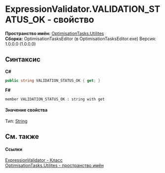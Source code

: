 # ExpressionValidator.VALIDATION_STATUS_OK - свойство
 

**Пространство имён:**&nbsp;<a href="N_OptimisationTasks_Utilites">OptimisationTasks.Utilites</a><br />**Сборка:**&nbsp;OptimisationTasksEditor (в OptimisationTasksEditor.exe) Версия: 1.0.0.0 (1.0.0.0)

## Синтаксис

**C#**<br />
``` C#
public string VALIDATION_STATUS_OK { get; }
```

**F#**<br />
``` F#
member VALIDATION_STATUS_OK : string with get

```


#### Значение свойства
Тип:&nbsp;<a href="http://msdn2.microsoft.com/ru-ru/library/s1wwdcbf" target="_blank">String</a>

## См. также


#### Ссылки
<a href="T_OptimisationTasks_Utilites_ExpressionValidator">ExpressionValidator - Класс</a><br /><a href="N_OptimisationTasks_Utilites">OptimisationTasks.Utilites - пространство имён</a><br />